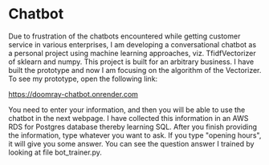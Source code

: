 # Chatbot
Due to frustration of the chatbots encountered while getting customer service in various enterprises, I am developing a conversational chatbot as a personal project using machine learning approaches, viz. TfidfVectorizer of sklearn and numpy. This project is built for an arbitrary business.
I have built the prototype and now I am focusing on the algorithm of the Vectorizer.
To see my prototype, open the following link:

https://doomray-chatbot.onrender.com

You need to enter your information, and then you will be able to use the chatbot in the next webpage. I have collected this information in an AWS RDS for Postgres database thereby learning SQL.
After you finish providing the information, type whatever you want to ask. If you type "opening hours", it will give you some answer. You can see the question answer I trained by looking at file bot_trainer.py.
